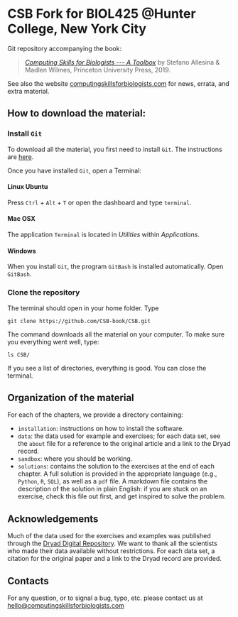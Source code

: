 # CSB Fork for BIOL425 @Hunter College, New York City

Git repository accompanying the book:

> [*Computing Skills for Biologists --- A Toolbox*](https://press.princeton.edu/titles/13268.html) by Stefano Allesina & Madlen Wilmes, Princeton University Press, 2019.

See also the website [computingskillsforbiologists.com](http://computingskillsforbiologists.com/) for news, errata, and extra material.

## How to download the material:
### Install `Git`

To download all the material, you first need to install `Git`. The instructions are [here](https://github.com/CSB-book/CSB/blob/master/git/installation/install.md).

Once you have installed `Git`, open a Terminal:

#### Linux Ubuntu

Press `Ctrl` + `Alt` + `T` or open the dashboard and type `terminal`.

#### Mac OSX 

The application `Terminal` is located in *Utilities* within *Applications*.

#### Windows

When you install `Git`, the program `GitBash` is installed automatically. Open `GitBash`.

### Clone the repository

The terminal should open in your home folder. Type

`git clone https://github.com/CSB-book/CSB.git`

The command downloads all the material on your computer. To make sure you everything went well, type:

`ls CSB/`

If you see a list of directories, everything is good. You can close the terminal.

## Organization of the material

For each of the chapters, we provide a directory containing:

- `installation`: instructions on how to install the software.
- `data`: the data used for example and exercises; for each data set, see the `about` file for a reference to the original article and a link to the Dryad record.
- `sandbox`: where you should be working.
- `solutions`: contains the solution to the exercises at the end of each chapter. A full solution is provided in the appropriate language (e.g., `Python`, `R`, `SQL`), as well as a `pdf` file. A markdown file contains the description of the solution in plain English: if you are stuck on an exercise, check this file out first, and get inspired to solve the problem.

## Acknowledgements

Much of the data used for the exercises and examples was published through the [Dryad Digital Repository](https://datadryad.org/). We want to thank all the scientists who made their data available without restrictions. For each data set, a citation for the original paper and a link to the Dryad record are provided.

## Contacts

For any question, or to signal a bug, typo, etc. please contact us at hello@computingskillsforbiologists.com



